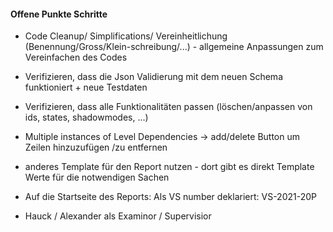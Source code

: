 #### Offene Punkte Schritte
 + Code Cleanup/ Simplifications/ Vereinheitlichung (Benennung/Gross/Klein-schreibung/...) - allgemeine Anpassungen zum Vereinfachen des Codes
 + Verifizieren, dass die Json Validierung mit dem neuen Schema funktioniert + neue Testdaten
 + Verifizieren, dass alle Funktionalitäten passen (löschen/anpassen von ids, states, shadowmodes, ...)

 + Multiple instances of Level Dependencies -> add/delete Button um Zeilen hinzuzufügen /zu entfernen


 + anderes Template für den Report nutzen - dort gibt es direkt Template Werte für die notwendigen Sachen 
 + Auf die Startseite des Reports: Als VS number deklariert: VS-2021-20P 
 + Hauck / Alexander als Examinor / Supervisior 